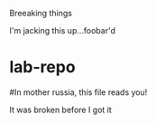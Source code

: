 Breeaking things

I'm jacking this up...foobar'd
# lab-repo
#In mother russia, this file reads you!

It was broken before I got it
